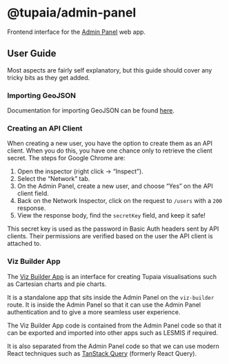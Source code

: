 # @tupaia/admin-panel

Frontend interface for the [Admin Panel](https://admin.tupaia.org) web app.

## User Guide

Most aspects are fairly self explanatory, but this guide should cover any tricky bits as they get added.

### Importing GeoJSON

Documentation for importing GeoJSON can be found [here](doc/importingNewGeojson.md).

### Creating an API Client

When creating a new user, you have the option to create them as an API client. When you do this, you have one chance only to retrieve the client secret. The steps for Google Chrome are:

1. Open the inspector (right click → “Inspect”).
2. Select the “Network” tab.
3. On the Admin Panel, create a new user, and choose “Yes” on the API client field.
4. Back on the Network Inspector, click on the request to `/users` with a `200` response.
5. View the response body, find the `secretKey` field, and keep it safe!

This secret key is used as the password in Basic Auth headers sent by API clients. Their permissions are verified based on the user the API client is attached to.

### Viz Builder App

The [Viz Builder App](src/VizBuilderApp) is an interface for creating Tupaia visualisations such as Cartesian charts and pie charts.

It is a standalone app that sits inside the Admin Panel on the `viz-builder` route. It is inside the Admin Panel so that it can use the Admin Panel authentication and to give a more seamless user experience.

The Viz Builder App code is contained from the Admin Panel code so that it can be exported and imported into other apps such as LESMIS if required.

It is also separated from the Admin Panel code so that we can use modern React techniques such as [TanStack Query](https://tanstack.com/query) (formerly React Query).
